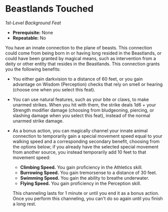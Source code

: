 # Beastlands Touched

_1st-Level Background Feat_

- **Prerequisite:** None
- **Repeatable:** No

You have an innate connection to the plane of beasts. This connection could come from being born in or having long resided in the Beastlands, or could have been granted by magical means, such as intervention from a deity or other entity that resides in the Beastlands. This connection grants you the following benefits:

- You either gain darkvision to a distance of 60 feet, or you gain advantage on Wisdom (Perception) checks that rely on smell or hearing (choose one when you select this feat).
- You can use natural features, such as your bite or claws, to make unarmed strikes. When you hit with them, the strike deals 1d6 + your Strength modifier damage (choosing from bludgeoning, piercing, or slashing damage when you select this feat), instead of the normal unarmed strike damage.
- As a bonus action, you can magically channel your innate animal connection to temporarily gain a special movement speed equal to your walking speed and a corresponding secondary benefit, choosing from the options below; if you already have the selected special movement from another source, you instead temporarily add 10 feet to that movement speed:

  - **Climbing Speed.** You gain proficiency in the Athletics skill.
  - **Burrowing Speed.** You gain tremorsense to a distance of 30 feet.
  - **Swimming Speed.** You gain the ability to breathe underwater.
  - **Flying Speed.** You gain proficiency in the Perception skill.

  This channeling lasts for 1 minute or until you end it as a bonus action. Once you perform this channeling, you can't do so again until you finish a long rest.
